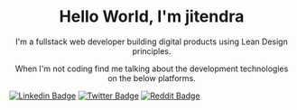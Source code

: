 <h1 align="center">Hello World, I'm jitendra</h1>
<p align="center">
I'm a fullstack web developer building digital products using Lean Design principles.
</p>
<p align="center"> 
When I'm not coding find me talking about the development technologies on the below platforms.
</p>

 [![Linkedin Badge](https://img.shields.io/badge/-jitendra-fff?style=social-square&logo=Linkedin&logoColor=blue&link=https://www.linkedin.com/in/jitendrasaini/)](https://www.linkedin.com/in/jitendrasaini/) 
  [![Twitter Badge](https://img.shields.io/badge/-jitendra-fff?style=social-square&logo=Twitter&logoColor=1DA1F2&link=https://twitter.com/Jitencodes/)](https://www.linkedin.com/in/jitendrasaini/)
  [![Reddit Badge](https://img.shields.io/badge/-u/TheJitendCodes-fff?style=social-square&logo=Reddit&link=https://www.reddit.com/user/TheJitenCodes//)](https://www.reddit.com/user/TheJitenCodes/)
